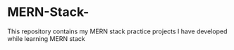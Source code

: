 # MERN-Stack-
This repository contains my MERN stack practice projects I have developed while learning MERN stack
